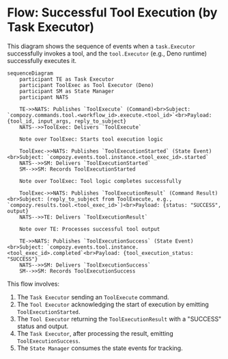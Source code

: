 # Flow: Successful Tool Execution (by Task Executor)

This diagram shows the sequence of events when a `task.Executor` successfully invokes a tool, and the `tool.Executor` (e.g., Deno runtime) successfully executes it.

```mermaid
sequenceDiagram
    participant TE as Task Executor
    participant ToolExec as Tool Executor (Deno)
    participant SM as State Manager
    participant NATS

    TE->>NATS: Publishes `ToolExecute` (Command)<br>Subject: `compozy.commands.tool.<workflow_id>.execute.<tool_id>`<br>Payload: {tool_id, input_args, reply_to_subject}
    NATS-->>ToolExec: Delivers `ToolExecute`

    Note over ToolExec: Starts tool execution logic

    ToolExec->>NATS: Publishes `ToolExecutionStarted` (State Event)<br>Subject: `compozy.events.tool.instance.<tool_exec_id>.started`
    NATS-->>SM: Delivers `ToolExecutionStarted`
    SM-->>SM: Records ToolExecutionStarted

    Note over ToolExec: Tool logic completes successfully

    ToolExec->>NATS: Publishes `ToolExecutionResult` (Command Result)<br>Subject: (reply_to_subject from ToolExecute, e.g., `compozy.results.tool.<tool_exec_id>`)<br>Payload: {status: "SUCCESS", output}
    NATS-->>TE: Delivers `ToolExecutionResult`

    Note over TE: Processes successful tool output

    TE->>NATS: Publishes `ToolExecutionSuccess` (State Event)<br>Subject: `compozy.events.tool.instance.<tool_exec_id>.completed`<br>Payload: {tool_execution_status: "SUCCESS"}
    NATS-->>SM: Delivers `ToolExecutionSuccess`
    SM-->>SM: Records ToolExecutionSuccess
```

This flow involves:
1.  The `Task Executor` sending an `ToolExecute` command.
2.  The `Tool Executor` acknowledging the start of execution by emitting `ToolExecutionStarted`.
3.  The `Tool Executor` returning the `ToolExecutionResult` with a "SUCCESS" status and output.
4.  The `Task Executor`, after processing the result, emitting `ToolExecutionSuccess`.
5.  The `State Manager` consumes the state events for tracking. 
